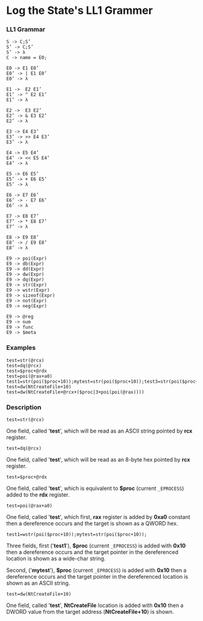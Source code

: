 # Log the State's LL1 Grammer

### LL1 Grammar

```text
S -> C;S’
S’ -> C;S’ 
S’ -> λ
C -> name = E0;

E0 -> E1 E0’
E0’ -> | E1 E0’
E0’ -> λ

E1 ->  E2 E1’
E1’ -> ^ E2 E1’ 
E1’ -> λ 

E2 ->  E3 E2’
E2’ -> & E3 E2’ 
E2’ -> λ 

E3 -> E4 E3’
E3’ -> >> E4 E3’
E3’ -> λ

E4 -> E5 E4’
E4’ -> << E5 E4’ 
E4’ -> λ

E5 -> E6 E5’
E5’ -> + E6 E5’
E5’ -> λ

E6 -> E7 E6’
E6’ -> - E7 E6’ 
E6’ -> λ

E7 -> E8 E7’
E7’ -> * E8 E7’ 
E7’ -> λ

E8 -> E9 E8’
E8’ -> / E9 E8’
E8’ -> λ

E9 -> poi(Expr) 
E9 -> db(Expr) 
E9 -> dd(Expr) 
E9 -> dw(Expr) 
E9 -> dq(Expr) 
E9 -> str(Expr) 
E9 -> wstr(Expr) 
E9 -> sizeof(Expr) 
E9 -> not(Expr) 
E9 -> neg(Expr) 

E9 -> @reg 
E9 -> num  
E9 -> func 
E9 -> $meta
```

### Examples

```text
test=str(@rcx)
test=dq(@rcx)
test=$proc+@rdx
test=poi(@rax+a0)
test1=str(poi($proc+10));mytest=str(poi($proc+10));test3=str(poi($proc+10));
test=dw(NtCreateFile+10)
test=dw(NtCreateFile+@rcx+($proc|3+poi(poi(@rax))))
```

### Description

`test=str(@rcx)`

One field, called '**test**', which will be read as an ASCII string pointed by **rcx** register.

`test=dq(@rcx)`

One field, called '**test**', which will be read as an 8-byte hex pointed by **rcx** register.

`test=$proc+@rdx`

One field, called '**test**', which is equivalent to **$proc** \(current `_EPROCESS`\) added to the **rdx** register.

`test=poi(@rax+a0)` 

One field, called '**test**', which first, **rax** register is added by **0xa0** constant then a dereference occurs and the target is shown as a QWORD hex.

`test1=wstr(poi($proc+10));mytest=str(poi($proc+10));`

Three fields, first \('**test1**'\), **$proc** \(current `_EPROCESS`\) is added with **0x10** then a dereference occurs and the target pointer in the dereferenced location is shown as a wide-char string.

Second, \('**mytest**'\), **$proc** \(current `_EPROCESS`\) is added with **0x10** then a dereference occurs and the target pointer in the dereferenced location is shown as an ASCII string.

`test=dw(NtCreateFile+10)`

One field, called '**test**', **NtCreateFile** location is added with **0x10** then a DWORD value from the target address \(**NtCreateFile+10**\) is shown.

